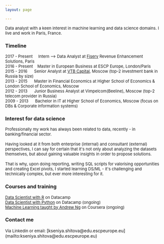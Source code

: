 ```yaml
---
layout: page

---
```


<font size = "2">
Data analyst with a keen interest in machine learning and data science domains. I live and work in Paris, France.</font>

### Timeline
<font size = "2">
2017 - Present &nbsp; &nbsp; Intern --> Data Analyst at <a href="https://www.fiserv.com/index.aspx">Fiserv</a> Revenue Enhancement Solutions, Paris<br />
2016 - Present &nbsp;&nbsp; Master in European Business at ESCP Europe, London/Paris <br />
2015 - 2016 &nbsp;&nbsp;&nbsp;&nbsp; Senior Analyst at <a href="https://www.vtbcapital.com/">VTB Capital</a>, Moscow (top-2 investment bank in Russia by size) <br />
2013 - 2015 &nbsp;&nbsp;&nbsp;&nbsp; Master in Financial Economics at Higher School of Economics & London School of Economics, Moscow<br />
2012 - 2013 &nbsp;&nbsp;&nbsp;&nbsp; Junior Business Analyst at Vimpelcom(Beeline), Moscow (top-2 telecom provider in Russia) <br />
2009 - 2013 &nbsp;&nbsp;&nbsp;&nbsp; Bachelor in IT at Higher School of Economics, Moscow (focus on DBs & Corporate information systems)<br /></font>

### Interest for data science 
<font size = "2">
Professionally my work has always been related to data, recently - in banking/financial sector. <br /> 
<br />
Having looked at it from both enterprise (internal) and consultant (external) perspectives, I can say for certain that it's not only about analyzing the datasets themselves, but about gaining valuable insights in order to propose solutions. <br />
<br />
That is why, upon doing reporting, writing SQL scripts for valorising opportunities and creating Excel pivots, I started learning DS/ML - it's challenging and technically complex, but ever more interesting for it.<br /></font>

### Courses and training 
<font size = "2">
<a href="https://www.datacamp.com/tracks/data-scientist-with-r">Data Scientist with R</a> on Datacamp<br />
<a href="https://www.datacamp.com/tracks/data-scientist-with-python">Data Scientist with Python</a> on Datacamp (ongoing) <br />
<a href="https://www.coursera.org/learn/machine-learning">Machine Learning taught by Andrew Ng</a> on Coursera (ongoing) <br /></font>

### Contact me
<font size = "2">
Via Linkedin or email:</font> [kseniya.shitova@edu.escpeurope.eu](mailto:kseniya.shitova@edu.escpeurope.eu)

